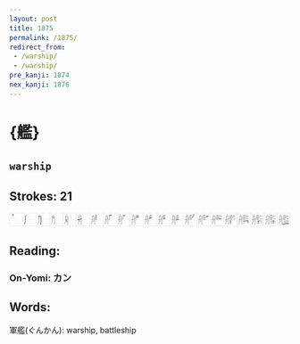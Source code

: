 ```yaml
---
layout: post
title: 1875
permalink: /1875/
redirect_from:
 - /warship/
 - /warship/
pre_kanji: 1874
nex_kanji: 1876
---
```


# {艦}

## `warship`

## Strokes: 21

<div class="stroke"><img src="../images/E889A6.png" /></div>

## Reading:

### On-Yomi: カン

## Words:

軍艦(ぐんかん): warship, battleship
